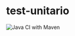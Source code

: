 # test-unitario
![Java CI with Maven](https://github.com/recsouza1/test-unitario/workflows/Java%20CI%20with%20Maven/badge.svg)
